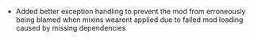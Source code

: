 - Added better exception handling to prevent the mod from erroneously being blamed when mixins wearent applied due to failed mod loading caused by missing dependencies